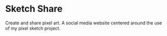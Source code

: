 # Sketch Share
Create and share pixel art. A social media website centered around the use of my pixel sketch project.
